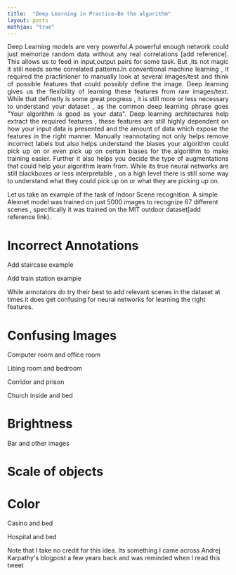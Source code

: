 ```yaml
---
title:  "Deep Learning in Practice-Be the algorithm"
layout: posts
mathjax: "true"
---
```


<p style="text-align:justify">Deep Learning models are very powerful.A powerful enough network could just memorize random data without any real correlations [add reference]. This allows us to feed in input,output pairs for some task. But ,its not magic it still needs some correlated patterns.In conventional machine learning , it required the practinioner to manually look at several images/test and think of possible features that could possibly define the image. Deep learning gives us the flexibility of learning these features from raw images/text. While that definetly is some great progress , it is still more or less necessary to understand your dataset , as the common deep learning phrase goes "Your algorithm is good as your data". Deep learning architectures help extract the required features , these features are still highly dependent on how your input data is presented and the amount of data which expose the features in the right manner. 
Manually reannotating not only helps remove incorrect labels but also helps understand the biases your algorithm could pick up on or even pick up on certain biases for the algorithm to make training easier. Further it also helps you decide the type of augmentations that could help your algorithm learn from. While its true neural networks are still blackboxes or less interpretable , on a high level there is still some way to understand what they could pick up on or what they are picking up on.</p>


<p>Let us take an example of the task of Indoor Scene recognition. A simple Alexnet model was trained on just 5000 images to recognize 67 different scenes , specifically it was trained on the MIT outdoor dataset[add reference link).</p>

<h1>Incorrect Annotations</h1>

<p>Add staircase example</p>
<p>Add train station example</p>
<p>While annotators do try their best to add relevant scenes in the dataset at times it does get confusing for neural networks for learning the right features.</p>

<h1>Confusing Images</h1>

<p>Computer room and office room</p>
<p>Libing room and bedroom</p>
<p>Corridor and prison</p>
<p>Church inside and bed</p>

<h1>Brightness</h1>
<p>Bar and other images</p>
<h1>Scale of objects</h1>

<h1>Color</h1>
<p>Casino and bed</p>
<p>Hospital and bed</p>

<p>Note that I take no credit for this idea. Its something I came across Andrej Karpathy's blogpost a few years back and was reminded when I read this tweet</p>

